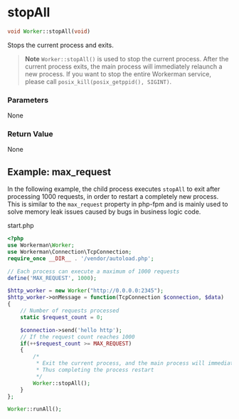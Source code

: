 # stopAll

```php
void Worker::stopAll(void)
```

Stops the current process and exits.

> **Note**
> `Worker::stopAll()` is used to stop the current process. After the current process exits, the main process will immediately relaunch a new process. If you want to stop the entire Workerman service, please call `posix_kill(posix_getppid(), SIGINT)`.

### Parameters
None



### Return Value
None

## Example: max_request

In the following example, the child process executes `stopAll` to exit after processing 1000 requests, in order to restart a completely new process. This is similar to the `max_request` property in php-fpm and is mainly used to solve memory leak issues caused by bugs in business logic code.

start.php

```php
<?php
use Workerman\Worker;
use Workerman\Connection\TcpConnection;
require_once __DIR__ . '/vendor/autoload.php';

// Each process can execute a maximum of 1000 requests
define('MAX_REQUEST', 1000);

$http_worker = new Worker("http://0.0.0.0:2345");
$http_worker->onMessage = function(TcpConnection $connection, $data)
{
    // Number of requests processed
    static $request_count = 0;

    $connection->send('hello http');
    // If the request count reaches 1000
    if(++$request_count >= MAX_REQUEST)
    {
        /*
         * Exit the current process, and the main process will immediately start a completely new process to make up for it
         * Thus completing the process restart
         */
        Worker::stopAll();
    }
};

Worker::runAll();
```
